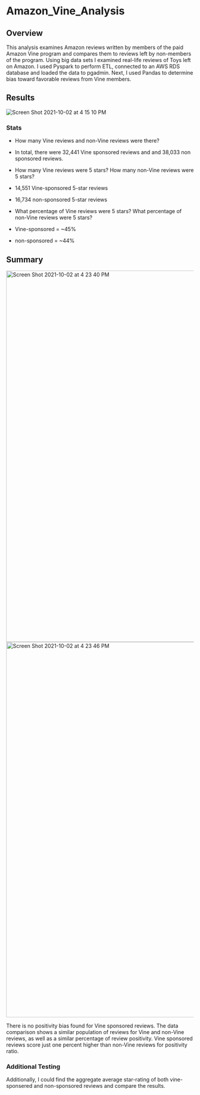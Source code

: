 # Amazon_Vine_Analysis

## Overview

This analysis examines Amazon reviews written by members of the paid Amazon Vine program and compares them to reviews left by non-members of the program. Using big data sets I examined real-life reviews of Toys left on Amazon. I used Pyspark to perform ETL, connected to an AWS RDS database and loaded the data to pgadmin. Next, I used Pandas to determine bias toward favorable reviews from Vine members. 

## Results
![Screen Shot 2021-10-02 at 4 15 10 PM](https://user-images.githubusercontent.com/84756166/135730770-e1cda053-f559-40b8-878a-f0e85ef87779.png)

### Stats
* How many Vine reviews and non-Vine reviews were there?
* In total, there were 32,441 Vine sponsored reviews and and 38,033 non sponsored reviews.

* How many Vine reviews were 5 stars? How many non-Vine reviews were 5 stars?
* 14,551 Vine-sponsored 5-star reviews
* 16,734 non-sponsored 5-star reviews

* What percentage of Vine reviews were 5 stars? What percentage of non-Vine reviews were 5 stars?
* Vine-sponsored = ~45%
* non-sponsored = ~44%


## Summary 
<img width="995" alt="Screen Shot 2021-10-02 at 4 23 40 PM" src="https://user-images.githubusercontent.com/84756166/135730865-98713e11-29dd-45d0-b1d2-c0712caf2c18.png">

<img width="1006" alt="Screen Shot 2021-10-02 at 4 23 46 PM" src="https://user-images.githubusercontent.com/84756166/135730866-d06b3383-005d-44a5-b54e-9016788b552e.png">

There is no positivity bias found for Vine sponsored reviews. The data comparison shows a similar population of reviews for Vine and non-Vine reviews, as well as a similar percentage of review positivity. Vine sponsored reviews score just one percent higher than non-Vine reviews for positivity ratio. 

### Additional Testing
Additionally, I could find the aggregate average star-rating of both vine-sponsered and non-sponsored reviews and compare the results.
